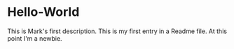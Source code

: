 # Hello-World
This is Mark's first description.
This is my first entry in a Readme file.  At this point I'm a newbie.
